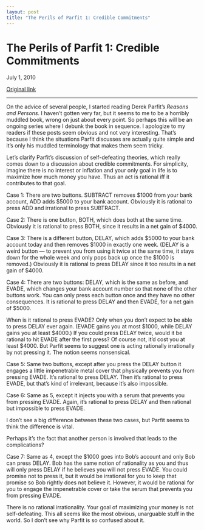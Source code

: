 ```yaml
---
layout: post
title: "The Perils of Parfit 1: Credible Commitments"
---
```

The Perils of Parfit 1: Credible Commitments
============================================

July 1, 2010

[Original link](http://www.aaronsw.com/weblog/parfit1)

* * * * *

On the advice of several people, I started reading Derek Parfit’s
*Reasons and Persons*. I haven’t gotten very far, but it seems to me to
be a horribly muddled book, wrong on just about every point. So perhaps
this will be an ongoing series where I debunk the book in sequence. I
apologize to my readers if these posts seem obvious and not very
interesting. That’s because I think the situations Parfit discusses are
actually quite simple and it’s only his muddled terminology that makes
them seem tricky.

Let’s clarify Parfit’s discussion of self-defeating theories, which
really comes down to a discussion about credible commitments. For
simplicity, imagine there is no interest or inflation and your only goal
in life is to maximize how much money you have. Thus an act is rational
iff it contributes to that goal.

Case 1: There are two buttons. SUBTRACT removes \$1000 from your bank
account, ADD adds \$5000 to your bank account. Obviously it is rational
to press ADD and irrational to press SUBTRACT.

Case 2: There is one button, BOTH, which does both at the same time.
Obviously it is rational to press BOTH, since it results in a net gain
of \$4000.

Case 3: There is a different button, DELAY, which adds \$5000 to your
bank account today and then removes \$1000 in exactly one week. (DELAY
is a weird button — to prevent you from using it twice at the same time,
it stays down for the whole week and only pops back up once the \$1000
is removed.) Obviously it is rational to press DELAY since it too
results in a net gain of \$4000.

Case 4: There are two buttons: DELAY, which is the same as before, and
EVADE, which changes your bank account number so that none of the other
buttons work. You can only press each button once and they have no other
consequences. It is rational to press DELAY and then EVADE, for a net
gain of \$5000.

When is it rational to press EVADE? Only when you don’t expect to be
able to press DELAY ever again. (EVADE gains you at most \$1000, while
DELAY gains you at least \$4000.) If you could press DELAY twice, would
it be rational to hit EVADE after the first press? Of course not, it’d
cost you at least \$4000. But Parfit seems to suggest one is acting
rationally irrationally by not pressing it. The notion seems
nonsensical.

Case 5: Same two buttons, except after you press the DELAY button it
engages a little impenetrable metal cover that physically prevents you
from pressing EVADE. It’s rational to press DELAY. Then it’s rational to
press EVADE, but that’s kind of irrelevant, because it’s also
impossible.

Case 6: Same as 5, except it injects you with a serum that prevents you
from pressing EVADE. Again, it’s rational to press DELAY and then
rational but impossible to press EVADE.

I don’t see a big difference between these two cases, but Parfit seems
to think the difference is vital.

Perhaps it’s the fact that another person is involved that leads to the
complications?

Case 7: Same as 4, except the \$1000 goes into Bob’s account and only
Bob can press DELAY. Bob has the same notion of rationality as you and
thus will only press DELAY if he believes you will not press EVADE. You
could promise not to press it, but it would be irrational for you to
keep that promise so Bob rightly does not believe it. However, it would
be rational for you to engage the impenetrable cover or take the serum
that prevents you from pressing EVADE.

There is no rational irrationality. Your goal of maximizing your money
is not self-defeating. This all seems like the most obvious, unarguable
stuff in the world. So I don’t see why Parfit is so confused about it.
